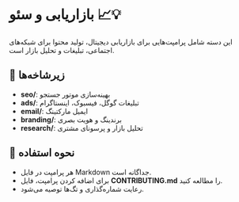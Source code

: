# بازاریابی و سئو 📈💡

این دسته شامل پرامپت‌هایی برای بازاریابی دیجیتال، تولید محتوا برای شبکه‌های اجتماعی، تبلیغات و تحلیل بازار است.

## 📂 زیرشاخه‌ها

- **seo/**: بهینه‌سازی موتور جستجو  
- **ads/**: تبلیغات گوگل، فیسبوک، اینستاگرام  
- **email/**: ایمیل مارکتینگ  
- **branding/**: برندینگ و هویت بصری  
- **research/**: تحلیل بازار و پرسونای مشتری  

## 🚀 نحوه استفاده

- هر پرامپت در فایل Markdown جداگانه است.  
- برای اضافه کردن پرامپت، فایل **CONTRIBUTING.md** را مطالعه کنید.  
- رعایت شماره‌گذاری و تگ‌ها توصیه می‌شود.
